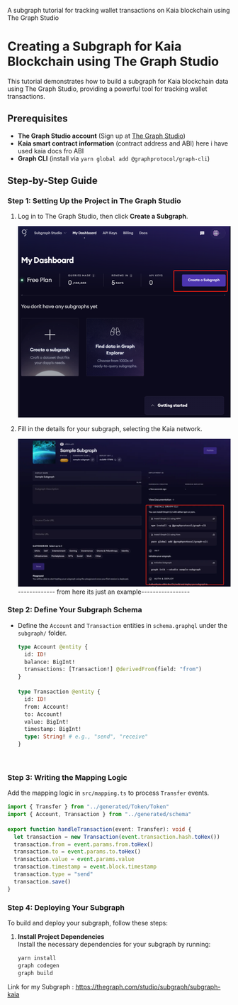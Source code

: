 A subgraph tutorial for tracking wallet transactions on Kaia blockchain using The Graph Studio
# Creating a Subgraph for Kaia Blockchain using The Graph Studio

This tutorial demonstrates how to build a subgraph for Kaia blockchain data using The Graph Studio, providing a powerful tool for tracking wallet transactions.

## Prerequisites
- **The Graph Studio account** (Sign up at [The Graph Studio](https://thegraph.com/studio))
- **Kaia smart contract information** (contract address and ABI) here i have used kaia docs fro ABI
- **Graph CLI** (install via `yarn global add @graphprotocol/graph-cli`)

## Step-by-Step Guide
### Step 1: Setting Up the Project in The Graph Studio
1. Log in to The Graph Studio, then click **Create a Subgraph**.

   ![Graph Studio Dashboard](images/image1.png)

2. Fill in the details for your subgraph, selecting the Kaia network.

   ![Subgraph Creation Form](images/image2.png)
------------- from here its just an example-----------------
### Step 2: Define Your Subgraph Schema
- Define the `Account` and `Transaction` entities in `schema.graphql` under the `subgraph/` folder.

   ```graphql
   type Account @entity {
     id: ID!
     balance: BigInt!
     transactions: [Transaction!] @derivedFrom(field: "from")
   }

   type Transaction @entity {
     id: ID!
     from: Account!
     to: Account!
     value: BigInt!
     timestamp: BigInt!
     type: String! # e.g., "send", "receive"
   }




### Step 3: Writing the Mapping Logic

Add the mapping logic in `src/mapping.ts` to process `Transfer` events.

```typescript
import { Transfer } from "../generated/Token/Token"
import { Account, Transaction } from "../generated/schema"

export function handleTransaction(event: Transfer): void {
  let transaction = new Transaction(event.transaction.hash.toHex())
  transaction.from = event.params.from.toHex()
  transaction.to = event.params.to.toHex()
  transaction.value = event.params.value
  transaction.timestamp = event.block.timestamp
  transaction.type = "send"
  transaction.save()
}
```

### Step 4: Deploying Your Subgraph

To build and deploy your subgraph, follow these steps:

1. **Install Project Dependencies**  
   Install the necessary dependencies for your subgraph by running:
   ```bash
   yarn install
   graph codegen
   graph build

Link for my Subgraph : https://thegraph.com/studio/subgraph/subgraph-kaia
